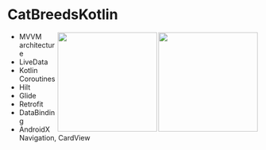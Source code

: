 # CatBreedsKotlin

<img align="right" src="https://github.com/femosso/CatBreedsKotlin/raw/master/assets/cat_breeds.jpg" width="200">
<img align="right" src="https://github.com/femosso/CatBreedsKotlin/raw/master/assets/breed_detail.jpg" width="200">

- MVVM architecture
- LiveData
- Kotlin Coroutines
- Hilt
- Glide
- Retrofit
- DataBinding 
- AndroidX Navigation, CardView